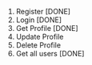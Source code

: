 1. Register [DONE]
2. Login [DONE]
3. Get Profile [DONE]
4. Update Profile
5. Delete Profile
6. Get all users [DONE]
